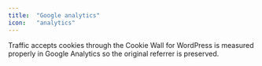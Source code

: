 ```yaml
---
title:  "Google analytics"
icon:   "analytics"
---
```


Traffic accepts cookies through the Cookie Wall for WordPress is measured properly in Google Analytics so the original referrer is preserved.
